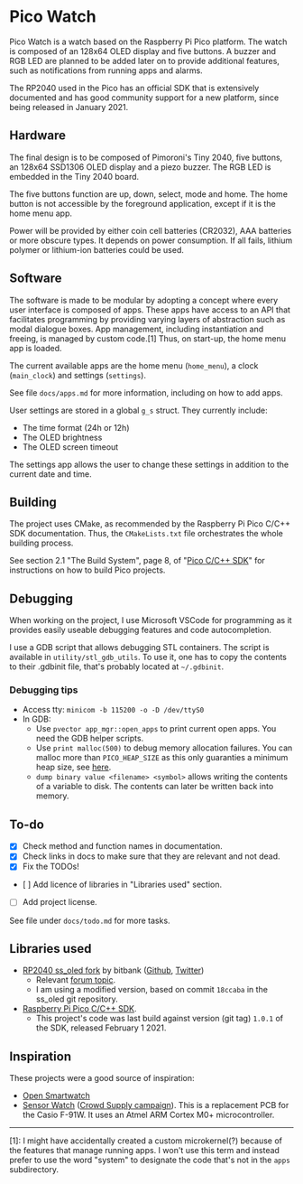 Pico Watch
=======

Pico Watch is a watch based on the Raspberry Pi Pico platform. The watch is composed of an 128x64 OLED display and five buttons. A buzzer and RGB LED are planned to be added later on to provide additional features, such as notifications from running apps and alarms.

The RP2040 used in the Pico has an official SDK that is extensively documented and has good community support for a new platform, since being released in January 2021.

Hardware
----

The final design is to be composed of Pimoroni's Tiny 2040, five buttons, an 128x64 SSD1306 OLED display and a piezo buzzer. The RGB LED is embedded in the Tiny 2040 board.

The five buttons function are up, down, select, mode and home. The home button is not accessible by the foreground application, except if it is the home menu app.

Power will be provided by either coin cell batteries (CR2032), AAA batteries or more obscure types. It depends on power consumption. If all fails, lithium polymer or lithium-ion batteries could be used.

Software
----

The software is made to be modular by adopting a concept where every user interface is composed of apps. These apps have access to an API that facilitates programming by providing varying layers of abstraction such as modal dialogue boxes. App management, including instantiation and freeing, is managed by custom code.[1] Thus, on start-up, the home menu app is loaded.

The current available apps are the home menu (`home_menu`), a clock (`main_clock`) and settings (`settings`).

See file `docs/apps.md` for more information, including on how to add apps.

User settings are stored in a global `g_s` struct. They currently include:

- The time format (24h or 12h)
- The OLED brightness
- The OLED screen timeout

The settings app allows the user to change these settings in addition to the current date and time.

Building
----

The project uses CMake, as recommended by the Raspberry Pi Pico C/C++ SDK documentation. Thus, the `CMakeLists.txt` file orchestrates the whole building process.

See section 2.1 "The Build System", page 8, of "[Pico C/C++ SDK](https://datasheets.raspberrypi.com/)" for instructions on how to build Pico projects.

Debugging
----

When working on the project, I use Microsoft VSCode for programming as it provides easily useable debugging features and code autocompletion. 

I use a GDB script that allows debugging STL containers. The script is available in `utility/stl_gdb_utils`. To use it, one has to copy the contents to their .gdbinit file, that's probably located at `~/.gdbinit`.

### Debugging tips

- Access tty: `minicom -b 115200 -o -D /dev/ttyS0`
- In GDB:
  - Use `pvector app_mgr::open_apps` to print current open apps. You need the GDB helper scripts.
  - Use `print malloc(500)` to debug memory allocation failures. You can malloc more than `PICO_HEAP_SIZE` as this only guaranties a minimum heap size, see [here](https://www.raspberrypi.org/forums/viewtopic.php?f=144&t=318030).
  - `dump binary value <filename> <symbol>` allows writing the contents of a variable to disk. The contents can later be written back into memory.

To-do
----

- [x] Check method and function names in documentation.
- [x] Check links in docs to make sure that they are relevant and not dead.
- [x] Fix the TODOs!
- [ ] Add licence of libraries in "Libraries used" section.
- [ ] Add project license.

See file under `docs/todo.md` for more tasks.

Libraries used
----

- [RP2040 ss_oled fork](https://github.com/bitbank2/Pi_Pico_C_Projects/tree/master/ss_oled) by bitbank ([Github](https://github.com/bitbank2), [Twitter](https://twitter.com/@fast_code_r_us))
  - Relevant [forum topic](https://forums.raspberrypi.com/viewtopic.php?f=144&t=299754).
  - I am using a modified version, based on commit `18ccaba` in the ss_oled git repository.
- [Raspberry Pi Pico C/C++ SDK](https://github.com/raspberrypi/pico-sdk).
  - This project's code was last build against version (git tag) `1.0.1` of the SDK, released February 1 2021.

Inspiration
----

These projects were a good source of inspiration:
- [Open Smartwatch](https://github.com/Open-Smartwatch/open-smartwatch-os)
- [Sensor Watch](https://twitter.com/josecastillo/status/1476336711416397824) ([Crowd Supply campaign](https://www.crowdsupply.com/oddly-specific-objects/sensor-watch)). This is a replacement PCB for the Casio F-91W. It uses an Atmel ARM Cortex M0+ microcontroller.

----

[1]: I might have accidentally created a custom microkernel(?) because of the features that manage running apps. I won't use this term and instead prefer to use the word "system" to designate the code that's not in the `apps` subdirectory.
